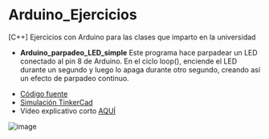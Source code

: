 # Arduino_Ejercicios
 [C++]  Ejercicios con Arduino para las clases que imparto en la universidad

- **Arduino_parpadeo_LED_simple** 
Este programa hace parpadear un LED conectado al pin 8 de Arduino. En el ciclo loop(), enciende el LED durante un segundo y luego lo apaga durante otro segundo, creando así un efecto de parpadeo continuo.

* [Código fuente](https://github.com/aalonsopuig/Arduino_Ejercicios/tree/main/Arduino_parpadeo_LED_simple)
* [Simulación TinkerCad](https://www.tinkercad.com/embed/3M3bPJuZezu)
* Vídeo explicativo corto [AQUÍ](https://youtube.com/shorts/9ILAEd1KWLY?feature=share)

![image](https://github.com/aalonsopuig/Arduino_Ejercicios/assets/57196844/f2060686-241d-4856-a6e8-8b56f27cf7e8)
